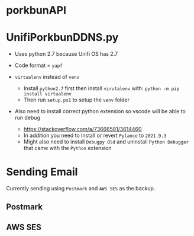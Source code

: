 # porkbunAPI

# UnifiPorkbunDDNS.py
- Uses python 2.7 because Unifi OS has 2.7
- Code format = `yapf`
- `virtualenv` instead of `venv`
    - Install `python2.7` first then install `virutalenv` with: `python -m pip install virtualenv`
    - Then run `setup.ps1` to setup the `venv` folder

- Also need to install correct python extension so vscode will be able to run debug
    - https://stackoverflow.com/a/73666581/3614460
    - In addition you need to install or revert `Pylance` to `2021.9.3`
    - Might also need to install `Debugpy Old` and uninstall `Python Debugger` that came with the `Python` extension

# Sending Email
Currently sending using `Postmark` and `AWS SES` as the backup.

## Postmark

## AWS SES
